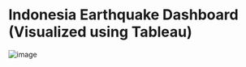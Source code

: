 # Indonesia Earthquake Dashboard (Visualized using Tableau)
![image](https://github.com/MatthewEvansH/Indonesia-Earthquake-Dashboard/assets/85978388/9be88ea8-7e16-486e-ae49-ff9055d51e13)
